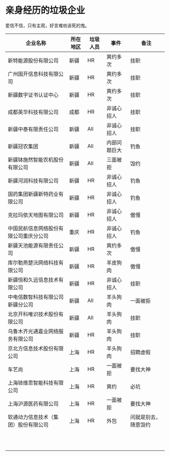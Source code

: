 # 亲身经历的垃圾企业

爱信不信，只有主观，好言难劝该死的鬼。

| 企业名称                               | 所在地区 | 垃圾人员 | 事件         | 备注     |
| -------------------------------------- | -------- | -------- | ------------ | -------- |
| 新特能源股份有限公司                   | 新疆     | HR       | 爽约多次     | 挂职     |
| 广州国开信息科技有限公司               | 新疆     | HR       | 爽约多次     | 挂职     |
| 新疆数字证书认证中心                   | 新疆     | HR       | 爽约多次     | 挂职     |
| 成都英华科技有限公司                   | 成都     | HR       | 非诚心招人   | 挂职     |
| 新疆中泰有限责任公司                   | 新疆     | All      | 非诚心招人   | 挂职     |
| 新疆冠农集团                           | 新疆     | All      | 内部问题巨大 | 钓鱼     |
| 新疆钵施然智能农机股份有限公司         | 新疆     | All      | 三面被拒     | 毁约     |
| 新疆河润科技有限公司                   | 新疆     | HR       | 非诚心招人   | 钓鱼     |
| 国药集团新疆新特药业有限公司           | 新疆     | HR       | 非诚心招人   | 钓鱼     |
| 克拉玛依天地图有限公司                 | 新疆     | HR       | 非诚心招人   | 傲慢     |
| 中国民航信息网络股份有限公司重庆分公司 | 重庆     | HR       | 非诚心招人   | 钓鱼     |
| 新疆天池能源有限责任公司               | 新疆     | HR       | 爽约多次     | 傲慢     |
| 库尔勒燕楚沅网络科技有限公司           | 新疆     | HR       | 羊皮狗肉     | 傲慢     |
| 新疆恒和久远信息技术有限公司           | 新疆     | HR       | 非诚心招人   | 挂职     |
| 中电信数智科技有限公司新疆分公司       | 新疆     | All      | 羊头狗肉     | 一面被拒 |
| 北京开科唯识技术股份有限公司           | 新疆     | All      | 羊头狗肉     | 挂职     |
| 乌鲁木齐光通嘉业网络服务有限公司       | 新疆     | HR    | 羊头狗肉    | 挂职      |
| 京北方信息技术股份有限公司             |上海      |HR       |羊头狗肉  | 招聘虚假   |
| 车艺尚                                 |上海      |HR        |一面被拒    | 要找大神 |
| 上海铱维思智能科技有限公司               |上海      |HR        |爽约        |必坑          |
|  上海沪源医药有限公司                   |上海       |HR        |一面被拒  |要找大神          |
|软通动力信息技术（集团）股份有限公司      |上海        |HR        |外包        |问就是别去，随意毁约         |
|                                        |          |          |              |          |
|                                        |          |          |              |          |
|                                        |          |          |              |          |
|                                        |          |          |              |          |
|                                        |          |          |              |          |
|                                        |          |          |              |          |
|                                        |          |          |              |          |
|                                        |          |          |              |          |
|                                        |          |          |              |          |
|                                        |          |          |              |          |
|                                        |          |          |              |          |
